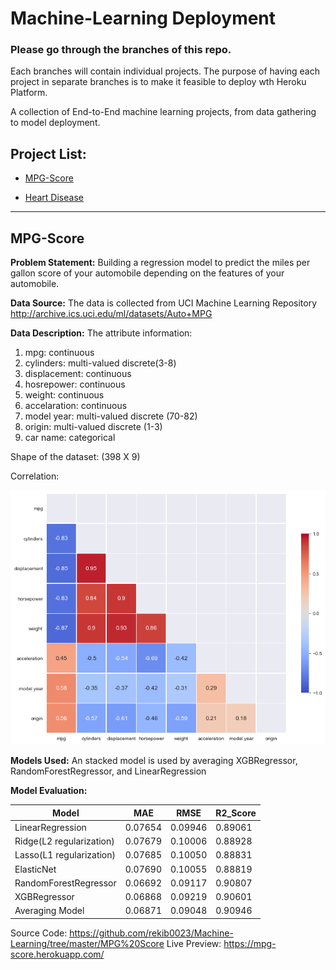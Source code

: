 # Machine-Learning Deployment

### Please go through the branches of this repo.

Each branches will contain individual projects.
The purpose of having each project in separate branches is to make it feasible to deploy wth Heroku Platform.

A collection of End-to-End machine learning projects, from data gathering to model deployment.

## Project List:

- [MPG-Score](#mpg-score)
<!-- [Source Code](https://github.com/rekib0023/Machine-Learning-Deployment/tree/MPG-Score) [Live Preview](https://mpg-score.herokuapp.com/) -->
- [Heart Disease](#heart-disease)
<!-- [Source Code](https://github.com/rekib0023/Machine-Learning-Deployment/tree/Heart-Disease) [Live Preview](https://heartdisease-classifier.herokuapp.com/predict) -->

---

## MPG-Score

**Problem Statement:** Building a regression model to predict the miles per gallon score of your automobile depending on the features of your automobile.

**Data Source:** The data is collected from UCI Machine Learning Repository http://archive.ics.uci.edu/ml/datasets/Auto+MPG

**Data Description:**
The attribute information:

1. mpg: continuous
1. cylinders: multi-valued discrete(3-8)
1. displacement: continuous
1. hosrepower: continuous
1. weight: continuous
1. accelaration: continuous
1. model year: multi-valued discrete (70-82)
1. origin: multi-valued discrete (1-3)
1. car name: categorical

Shape of the dataset: (398 X 9)


Correlation:

![Corr](./plots/mpg_score.png "Correlation Map")

**Models Used:**
An stacked model is used by averaging XGBRegressor, RandomForestRegressor, and LinearRegression

**Model Evaluation:**

| Model                    | MAE     | RMSE    | R2_Score |
| ------------------------ | ------- | ------- | -------- |
| LinearRegression         | 0.07654 | 0.09946 | 0.89061  |
| Ridge(L2 regularization) | 0.07679 | 0.10006 | 0.88928  |
| Lasso(L1 regularization) | 0.07685 | 0.10050 | 0.88831  |
| ElasticNet               | 0.07690 | 0.10055 | 0.88819  |
| RandomForestRegressor    | 0.06692 | 0.09117 | 0.90807  |
| XGBRegressor             | 0.06868 | 0.09219 | 0.90601  |
| Averaging Model          | 0.06871 | 0.09048 | 0.90946  |

Source Code: https://github.com/rekib0023/Machine-Learning/tree/master/MPG%20Score
Live Preview: https://mpg-score.herokuapp.com/